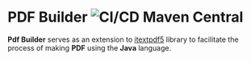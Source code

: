 # PDF Builder ![CI/CD Maven Central](https://github.com/silvagpmiguel/pdf-builder/actions/workflows/main.yml/badge.svg)

**Pdf Builder** serves as an extension to [itextpdf5](https://itextpdf.com/en/products/itext-5-legacy) library to facilitate the process of making **PDF** using the **Java** language.